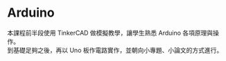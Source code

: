 # Arduino
本課程前半段使用 TinkerCAD 做模擬教學，讓學生熟悉 Arduino 各項原理與操作。<BR>
到基礎足夠之後，再以 Uno 板作電路實作，並朝向小專題、小論文的方式進行。
